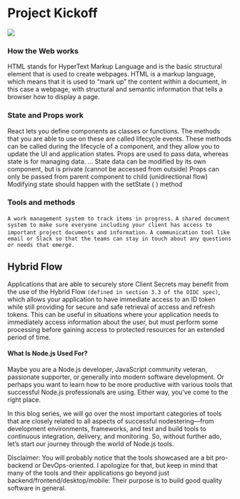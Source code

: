 # Project Kickoff
![](https://res.cloudinary.com/powtoon-dev/image/fetch/w_864,h_486,f_auto,q_auto/https://library.powtoon.co/templates/v5/thumbs/pt452-Project-Kickoff1920x1080_qBRXzKR.jpg
)

### How the Web works
HTML stands for HyperText Markup Language and is the basic structural element that is used to create webpages. HTML is a markup language, which means that it is used to “mark up” the content within a document, in this case a webpage, with structural and semantic information that tells a browser how to display a page.


### State and Props work
React lets you define components as classes or functions. The methods that you are able to use on these are called lifecycle events. These methods can be called during the lifecycle of a component, and they allow you to update the UI and application states. Props are used to pass data, whereas state is for managing data. … State data can be modified by its own component, but is private (cannot be accessed from outside) Props can only be passed from parent component to child (unidirectional flow) Modifying state should happen with the setState ( ) method




### **Tools and methods**
`A work management system to track items in progress.`
`A shared document system to make sure everyone including your client has access to important project documents and information.`
`A communication tool like email or Slack so that the teams can stay in touch about any questions or needs that emerge.`



## **Hybrid Flow**
Applications that are able to securely store Client Secrets may benefit from the use of the Hybrid Flow `(defined in section 3.3 of the OIDC spec)`, which allows your application to have immediate access to an ID token while still providing for secure and safe retrieval of access and refresh tokens. This can be useful in situations where your application needs to immediately access information about the user, but must perform some processing before gaining access to protected resources for an extended period of time.



#### What Is Node.js Used For?
Maybe you are a Node.js developer, JavaScript community veteran, passionate supporter, or generally into modern software development. Or perhaps you want to learn how to be more productive with various tools that successful Node.js professionals are using. Either way, you’ve come to the right place.

In this blog series, we will go over the most important categories of tools that are closely related to all aspects of successful nodestering—from development environments, frameworks, and test and build tools to continuous integration, delivery, and monitoring. So, without further ado, let’s start our journey through the world of Node.js tools.

Disclaimer:  You will probably notice that the tools showcased are a bit pro-backend or DevOps-oriented. I apologize for that, but keep in mind that many of the tools and their applications go beyond just backend/frontend/desktop/mobile: Their purpose is to build good quality software in general.